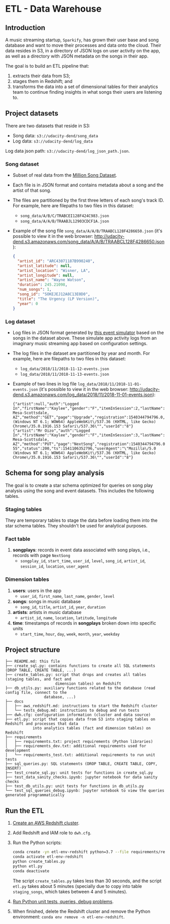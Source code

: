 # ETL - Data Warehouse

## Introduction

A music streaming startup, `Sparkify`, has grown their user base and song database and want to move
their processes and data onto the cloud. Their data resides in S3, in a directory of JSON logs on
user activity on the app, as well as a directory with JSON metadata on the songs in their app.

The goal is to build an ETL pipeline that:

1. extracts their data from S3;
1. stages them in Redshift; and
1. transforms the data into a set of dimensional tables for their analytics team to continue finding
insights in what songs their users are listening to.

## Project datasets

There are two datasets that reside in S3:

- Song data: `s3://udacity-dend/song_data`
- Log data: `s3://udacity-dend/log_data`

Log data json path: `s3://udacity-dend/log_json_path.json`.

### Song dataset

- Subset of real data from the [Million Song Dataset](https://labrosa.ee.columbia.edu/millionsong/).
- Each file is in JSON format and contains metadata about a song and the artist of that song.
- The files are partitioned by the first three letters of each song's track ID. For example, here
are filepaths to two files in this dataset:
  - `song_data/A/B/C/TRABCEI128F424C983.json`
  - `song_data/A/A/B/TRAABJL12903CDCF1A.json`
- Example of the song file `song_data/A/A/B/TRAABCL128F4286650.json` (it's possible to view it in
the web browser: <http://udacity-dend.s3.amazonaws.com/song_data/A/A/B/TRAABCL128F4286650.json>):

  ```json
  {
    "artist_id": "ARC43071187B990240",
    "artist_latitude": null,
    "artist_location": "Wisner, LA",
    "artist_longitude": null,
    "artist_name": "Wayne Watson",
    "duration": 245.21098,
    "num_songs": 1,
    "song_id": "SOKEJEJ12A8C13E0D0",
    "title": "The Urgency (LP Version)",
    "year": 0
  }
  ```

### Log dataset

- Log files in JSON format generated by [this event simulator](https://github.com/Interana/eventsim)
based on the songs in the dataset above. These simulate app activity logs from an imaginary music
streaming app based on configuration settings.
- The log files in the dataset are partitioned by year and month. For example, here are filepaths to
two files in this dataset:
  - `log_data/2018/11/2018-11-12-events.json`
  - `log_data/2018/11/2018-11-13-events.json`
- Example of two lines in log file `log_data/2018/11/2018-11-01-events.json` (it's possible to view
it in the web browser: <http://udacity-dend.s3.amazonaws.com/log_data/2018/11/2018-11-01-events.json>):

  ```text
  {"artist":null,"auth":"Logged In","firstName":"Kaylee","gender":"F","itemInSession":2,"lastName":"Summers","length":null,"level":"free","location":"Phoenix-Mesa-Scottsdale, AZ","method":"GET","page":"Upgrade","registration":1540344794796.0,"sessionId":139,"song":null,"status":200,"ts":1541106132796,"userAgent":"\"Mozilla\/5.0 (Windows NT 6.1; WOW64) AppleWebKit\/537.36 (KHTML, like Gecko) Chrome\/35.0.1916.153 Safari\/537.36\"","userId":"8"}
  {"artist":"Mr Oizo","auth":"Logged In","firstName":"Kaylee","gender":"F","itemInSession":3,"lastName":"Summers","length":144.03873,"level":"free","location":"Phoenix-Mesa-Scottsdale, AZ","method":"PUT","page":"NextSong","registration":1540344794796.0,"sessionId":139,"song":"Flat 55","status":200,"ts":1541106352796,"userAgent":"\"Mozilla\/5.0 (Windows NT 6.1; WOW64) AppleWebKit\/537.36 (KHTML, like Gecko) Chrome\/35.0.1916.153 Safari\/537.36\"","userId":"8"}
  ```

## Schema for song play analysis

The goal is to create a star schema optimized for queries on song play analysis using the song and
event datasets. This includes the following tables.

### Staging tables

They are temporary tables to stage the data before loading them into the star schema tables. They
shouldn't be used for analytical purposes.

### Fact table

1. **songplays**: records in event data associated with song plays, i.e., records with page
`NextSong`
   - `songplay_id`, `start_time`, `user_id`, `level`, `song_id`, `artist_id`, `session_id`,
   `location`, `user_agent`

### Dimension tables

1. **users**: users in the app
   - `user_id`, `first_name`, `last_name`, `gender`, `level`
1. **songs**: songs in music database
   - `song_id`, `title`, `artist_id`, `year`, `duration`
1. **artists**: artists in music database
   - `artist_id`, `name`, `location`, `latitude`, `longitude`
1. **time**: timestamps of records in **songplays** broken down into specific units
   - `start_time`, `hour`, `day`, `week`, `month`, `year`, `weekday`

## Project structure

```text
├── README.md: this file
├── create_sql.py: contains functions to create all SQL statements (DROP TABLE, CREATE TABLE, ...)
├── create_tables.py: script that drops and creates all tables (staging tables, and fact and
                      dimension tables) on Redshift
├── db_utils.py: auxiliary functions related to the database (read config file, connect to the
                 database, ...)
├── docs
│   ├── aws_redshift.md: instructions to start the Redshift cluster
│   └── tests_debug.md: instructions to debug and run tests
├── dwh.cfg: configuration information (cluster and data source)
├── etl.py: script that copies data from S3 into staging tables on Redshift and processes that data
            into analytics tables (fact and dimension tables) on Redshift
├── requirements
│   ├── requirements.txt: project requirements (Python libraries)
│   ├── requirements_dev.txt: additional requirements used for development
│   └── requirements_test.txt: additional requirements to run unit tests
├── sql_queries.py: SQL statements (DROP TABLE, CREATE TABLE, COPY, INSERT)
├── test_create_sql.py: unit tests for functions in create_sql.py
├── test_data_sanity_checks.ipynb: jupyter notebook for data sanity checks
├── test_db_utils.py: unit tests for functions in db_utils.py
└── test_sql_queries_debug.ipynb: jupyter notebook to view the queries generated programmatically
```

## Run the ETL

1. [Create an AWS Redshift cluster](docs/aws_redshift.md).
1. Add Redshift and IAM role to `dwh.cfg`.
1. Run the Python scripts:

   ```bash
   conda create -yn etl-env-redshift python=3.7 --file requirements/requirements.txt
   conda activate etl-env-redshift
   python create_tables.py
   python etl.py
   conda deactivate
   ```

   The script `create_tables.py` takes less than 30 seconds, and the script `etl.py` takes about 5
   minutes (specially due to copy into table `staging_songs`, which takes between 4 and 5 minutes).

1. [Run Python unit tests, queries, debug problems](docs/tests_debug.md).
1. When finished, delete the Redshift cluster and remove the Python environment:
`conda env remove -n etl-env-redshift`.
